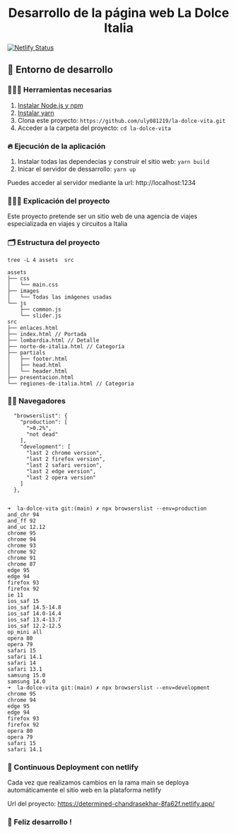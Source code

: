 <h1 align="center">
  Desarrollo de la página web La Dolce Italia
</h1>

[![Netlify Status](https://api.netlify.com/api/v1/badges/9a447aef-6604-491a-912e-af89c785e1a2/deploy-status)](https://app.netlify.com/sites/determined-chandrasekhar-8fa62f/deploys)

## 🚀 Entorno de desarrollo


### 👩🏽‍🚒 Herramientas necesarias 

1. [Instalar Node.js y npm](https://docs.npmjs.com/downloading-and-installing-node-js-and-npm)
2. [Instalar yarn](https://classic.yarnpkg.com/lang/en/docs/install)
3. Clona este proyecto: `https://github.com/uly081219/la-dolce-vita.git`
4. Acceder a la carpeta del proyecto: `cd la-dolce-vita`

### 🔥 Ejecución de la aplicación

1. Instalar todas las dependecias y construir el sitio web: `yarn build`
2. Inicar el servidor de dessarrollo: `yarn up`

Puedes acceder al servidor mediante la url: http://localhost:1234

### 👩🏽‍🏫 Explicación del proyecto

Este proyecto pretende ser un sitio web de una agencia de viajes especializada en viajes y circuitos a Italia

### 🗂 Estructura del proyecto

`tree -L 4 assets  src`

```
assets
├── css
│   └── main.css
├── images
│   └── Todas las imágenes usadas
└── js
    ├── common.js
    └── slider.js
src
├── enlaces.html
├── index.html // Portada
├── lombardia.html // Detalle
├── norte-de-italia.html // Categoría
├── partials
│   ├── footer.html
│   ├── head.html
│   └── header.html
├── presentacion.html
└── regiones-de-italia.html // Categoria
```

### 🦸🏼 Navegadores

```
  "browserslist": {
    "production": [
      ">0.2%",
      "not dead"
    ],
    "development": [
      "last 2 chrome version",
      "last 2 firefox version",
      "last 2 safari version",
      "last 2 edge version",
      "last 2 opera version"
    ]
  },


➜  la-dolce-vita git:(main) ✗ npx browserslist --env=production
and_chr 94
and_ff 92
and_uc 12.12
chrome 95
chrome 94
chrome 93
chrome 92
chrome 91
chrome 87
edge 95
edge 94
firefox 93
firefox 92
ie 11
ios_saf 15
ios_saf 14.5-14.8
ios_saf 14.0-14.4
ios_saf 13.4-13.7
ios_saf 12.2-12.5
op_mini all
opera 80
opera 79
safari 15
safari 14.1
safari 14
safari 13.1
samsung 15.0
samsung 14.0
➜  la-dolce-vita git:(main) ✗ npx browserslist --env=development
chrome 95
chrome 94
edge 95
edge 94
firefox 93
firefox 92
opera 80
opera 79
safari 15
safari 14.1
```

### 📡 Continuous Deployment con netlify

Cada vez que realizamos cambios en la rama main se deploya automáticamente el sitio web en la plataforma netlify

Url del proyecto: https://determined-chandrasekhar-8fa62f.netlify.app/

### 🤹 Feliz desarrollo !
